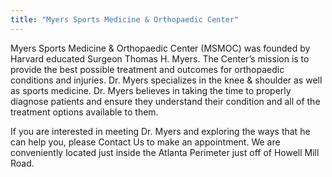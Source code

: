 ```yaml
---
title: "Myers Sports Medicine & Orthopaedic Center"
---
```

Myers Sports Medicine & Orthopaedic Center (MSMOC) was 
founded by Harvard educated Surgeon Thomas H. Myers. 
The Center’s mission is to provide the best possible 
treatment and outcomes for orthopaedic conditions and 
injuries. Dr. Myers specializes in the knee & shoulder 
as well as sports medicine. Dr. Myers believes in taking 
the time to properly diagnose patients and ensure they 
understand their condition and all of the treatment 
options available to them. 

If you are interested in meeting Dr. Myers and exploring 
the ways that he can help you, please Contact Us to make 
an appointment. We are conveniently located just inside 
the Atlanta Perimeter just off of Howell Mill Road.